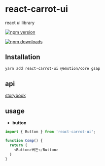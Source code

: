 # react-carrot-ui

react ui library

[![npm version](https://img.shields.io/npm/v/react-carrot-ui.svg?style=flat-square)](https://www.npmjs.com/package/react-carrot-ui)

[![npm downloads](https://img.shields.io/npm/dm/react-carrot-ui.svg?style=flat-square)](https://www.npmjs.com/package/react-carrot-ui)



## Installation
```bash
yarn add react-carrot-ui @emotion/core gsap
```

## api
[storybook](http://carrot-ui.carrotlabel.com/)


## usage
* **button**
```ts
import { Button } from 'react-carrot-ui';

function Comp() {
  return (
    <Button>버튼</Button>
  )
}
```